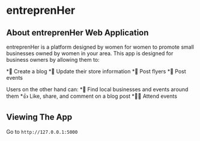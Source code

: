 # entreprenHer

## About entreprenHer Web Application

entreprenHer is a platform designed by women for women to promote small businesses owned by women in your area. This app is designed for business owners by allowing them to:

*📑 Create a blog
*📂 Update their store information
*📰 Post flyers 
*🎫 Post events 

Users on the other hand can:
*🏬 Find local businesses and events around them
*👍 Like, share, and comment on a blog post 
*🧗‍♀️ Attend events


## Viewing The App

Go to `http://127.0.0.1:5000`
